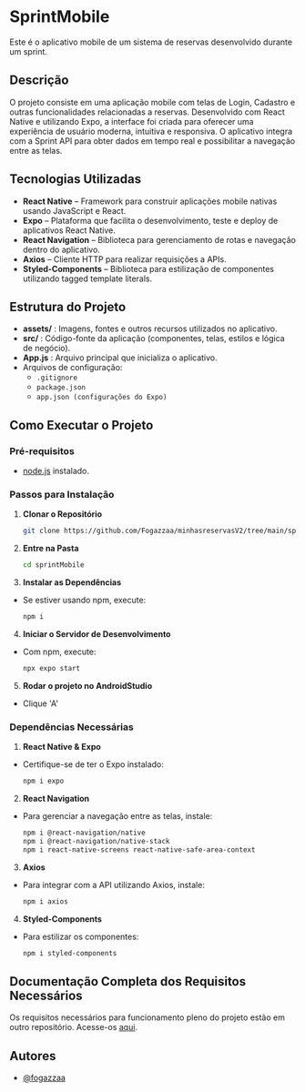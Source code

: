 # SprintMobile

Este é o aplicativo mobile de um sistema de reservas desenvolvido durante um sprint.

## Descrição

O projeto consiste em uma aplicação mobile com telas de Login, Cadastro e outras funcionalidades relacionadas a reservas. Desenvolvido com React Native e utilizando Expo, a interface foi criada para oferecer uma experiência de usuário moderna, intuitiva e responsiva. O aplicativo integra com a Sprint API para obter dados em tempo real e possibilitar a navegação entre as telas.

## Tecnologias Utilizadas

- **React Native** – Framework para construir aplicações mobile nativas usando JavaScript e React.
- **Expo** – Plataforma que facilita o desenvolvimento, teste e deploy de aplicativos React Native.
- **React Navigation** – Biblioteca para gerenciamento de rotas e navegação dentro do aplicativo.
- **Axios** – Cliente HTTP para realizar requisições a APIs.
- **Styled-Components** – Biblioteca para estilização de componentes utilizando tagged template literals.

## Estrutura do Projeto

- **assets/** : Imagens, fontes e outros recursos utilizados no aplicativo.
- **src/** : Código-fonte da aplicação (componentes, telas, estilos e lógica de negócio).
- **App.js** : Arquivo principal que inicializa o aplicativo.
- Arquivos de configuração:
  - `.gitignore`
  - `package.json`
  - `app.json (configurações do Expo)`

## Como Executar o Projeto

### Pré-requisitos

- [node.js](https://nodejs.org/) instalado.

### Passos para Instalação

1. **Clonar o Repositório**

   ```bash
   git clone https://github.com/Fogazzaa/minhasreservasV2/tree/main/sprintMobile

   ```

2. **Entre na Pasta**

   ```bash
   cd sprintMobile
   ```

3. **Instalar as Dependências**

- Se estiver usando npm, execute:

  ```bash
  npm i
  ```

4. **Iniciar o Servidor de Desenvolvimento**

- Com npm, execute:
  ```bash
  npx expo start
  ```

5. **Rodar o projeto no AndroidStudio**

- Clique 'A'

### Dependências Necessárias

1. **React Native & Expo**

- Certifique-se de ter o Expo instalado:

  ```bash
  npm i expo
  ```

2. **React Navigation**

- Para gerenciar a navegação entre as telas, instale:

  ```bash
  npm i @react-navigation/native
  npm i @react-navigation/native-stack
  npm i react-native-screens react-native-safe-area-context
  ```

3. **Axios**

- Para integrar com a API utilizando Axios, instale:

  ```bash
  npm i axios
  ```

4. **Styled-Components**

- Para estilizar os componentes:

  ```bash
  npm i styled-components
  ```

## Documentação Completa dos Requisitos Necessários

Os requisitos necessários para funcionamento pleno do projeto estão em outro repositório. Acesse-os [aqui](https://github.com/Fogazzaa/minhasreservasV2/tree/main/sprintApi).

## Autores

- [@fogazzaa](https://github.com/Fogazzaa)